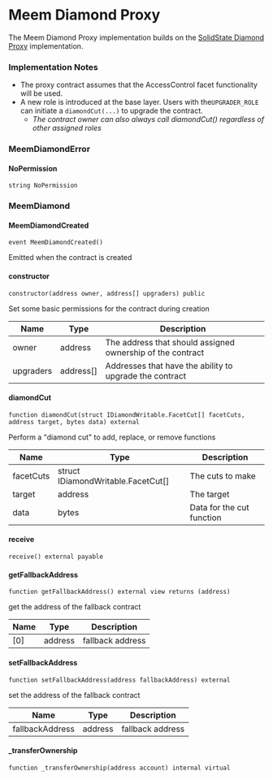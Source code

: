 # Meem Diamond Proxy

The Meem Diamond Proxy implementation builds on the [SolidState Diamond Proxy](https://github.com/solidstate-network/solidstate-solidity) implementation.

### Implementation Notes

* The proxy contract assumes that the AccessControl facet functionality will be used.
* A new role is introduced at the base layer. Users with the`UPGRADER_ROLE` can initiate a `diamondCut(...)` to upgrade the contract.
  * _The contract owner can also always call diamondCut() regardless of other assigned roles_

### MeemDiamondError

#### NoPermission

```solidity
string NoPermission
```

### MeemDiamond

#### MeemDiamondCreated

```solidity
event MeemDiamondCreated()
```

Emitted when the contract is created

#### constructor

```solidity
constructor(address owner, address[] upgraders) public
```

Set some basic permissions for the contract during creation

| Name      | Type       | Description                                                |
| --------- | ---------- | ---------------------------------------------------------- |
| owner     | address    | The address that should assigned ownership of the contract |
| upgraders | address\[] | Addresses that have the ability to upgrade the contract    |

#### diamondCut

```solidity
function diamondCut(struct IDiamondWritable.FacetCut[] facetCuts, address target, bytes data) external
```

Perform a "diamond cut" to add, replace, or remove functions

| Name      | Type                                | Description               |
| --------- | ----------------------------------- | ------------------------- |
| facetCuts | struct IDiamondWritable.FacetCut\[] | The cuts to make          |
| target    | address                             | The target                |
| data      | bytes                               | Data for the cut function |

#### receive

```solidity
receive() external payable
```

#### getFallbackAddress

```solidity
function getFallbackAddress() external view returns (address)
```

get the address of the fallback contract

| Name | Type    | Description      |
| ---- | ------- | ---------------- |
| \[0] | address | fallback address |

#### setFallbackAddress

```solidity
function setFallbackAddress(address fallbackAddress) external
```

set the address of the fallback contract

| Name            | Type    | Description      |
| --------------- | ------- | ---------------- |
| fallbackAddress | address | fallback address |

#### \_transferOwnership

```solidity
function _transferOwnership(address account) internal virtual
```
